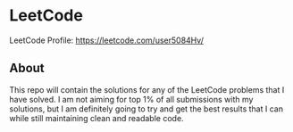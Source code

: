 # LeetCode
LeetCode Profile: https://leetcode.com/user5084Hv/

## About

This repo will contain the solutions for any of the LeetCode problems that I have solved. I am not aiming for top 1% of
all submissions with my solutions, but I am definitely going to try and get the best results that I can while still 
maintaining clean and readable code.
